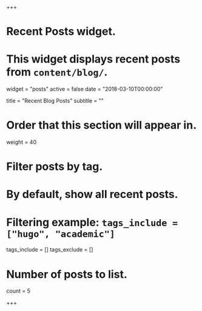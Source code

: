 +++
# Recent Posts widget.
# This widget displays recent posts from `content/blog/`.
widget = "posts"
active = false
date = "2018-03-10T00:00:00"

title = "Recent Blog Posts"
subtitle = ""

# Order that this section will appear in.
weight = 40

# Filter posts by tag.
#  By default, show all recent posts.
#  Filtering example: `tags_include = ["hugo", "academic"]`
tags_include = []
tags_exclude = []

# Number of posts to list.
count = 5

+++
